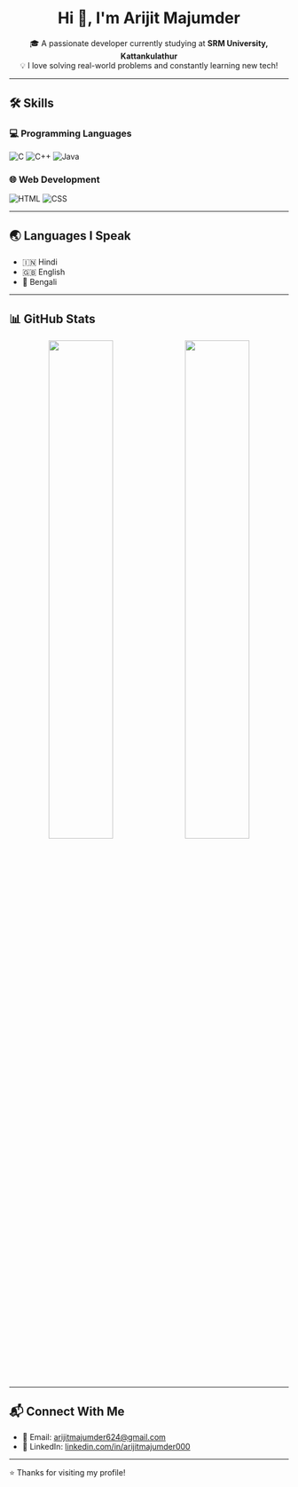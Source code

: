 <h1 align="center">Hi 👋, I'm Arijit Majumder</h1>

<p align="center">
🎓 A passionate developer currently studying at <strong>SRM University, Kattankulathur</strong><br>
💡 I love solving real-world problems and constantly learning new tech!<br>
</p>

---

## 🛠️ Skills

### 💻 Programming Languages
![C](https://img.shields.io/badge/C-00599C?style=flat&logo=c&logoColor=white)
![C++](https://img.shields.io/badge/C++-00599C?style=flat&logo=c%2B%2B&logoColor=white)
![Java](https://img.shields.io/badge/Java-007396?style=flat&logo=java&logoColor=white)

### 🌐 Web Development
![HTML](https://img.shields.io/badge/HTML5-E34F26?style=flat&logo=html5&logoColor=white)
![CSS](https://img.shields.io/badge/CSS3-1572B6?style=flat&logo=css3&logoColor=white)

---

## 🌏 Languages I Speak

- 🇮🇳 Hindi  
- 🇬🇧 English  
- 🐯 Bengali  

---

## 📊 GitHub Stats

<p align="center">
  <img src="https://github-readme-stats.vercel.app/api?username=your-github-username&show_icons=true&theme=tokyonight" width="48%" />
  <img src="https://github-readme-stats.vercel.app/api/top-langs/?username=your-github-username&layout=compact&theme=tokyonight" width="48%" />
</p>

---

## 📬 Connect With Me

- 📧 Email: [arijitmajumder624@gmail.com](mailto:arijitmajumder624@gmail.com)  
- 🔗 LinkedIn: [linkedin.com/in/arijitmajumder000](https://www.linkedin.com/in/arijitmajumder000)

---
⭐️ Thanks for visiting my profile!
</p>
